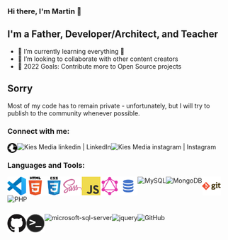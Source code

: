 
### Hi there, I'm Martin 👋 

## I'm a Father, Developer/Architect, and Teacher

- 🌱 I’m currently learning everything 🤣
- 👯 I’m looking to collaborate with other content creators
- 🥅 2022 Goals: Contribute more to Open Source projects

## Sorry
Most of my code has to remain private - unfortunately, but I will  try to publish to the community whenever possible. 

### Connect with me:

[<img align="left" alt="Kies Media Webseite"  height="22px" src="https://raw.githubusercontent.com/iconic/open-iconic/master/svg/globe.svg" />][website]
[<img align="left" alt="Kies Media linkedin | LinkedIn" height="22px" src="https://cdn.jsdelivr.net/npm/simple-icons@v3/icons/linkedin.svg" />][linkedin]
[<img align="left" alt="Kies Media instagram | Instagram" height="22px" src="https://cdn.jsdelivr.net/npm/simple-icons@v3/icons/instagram.svg" />][instagram]

<br />

### Languages and Tools:


<img align="left" height="42px" valign="middle" alt="Visual Studio Code" src="https://raw.githubusercontent.com/github/explore/80688e429a7d4ef2fca1e82350fe8e3517d3494d/topics/visual-studio-code/visual-studio-code.png" />
<img align="left" height="42px"  valign="middle" alt="HTML5" src="https://raw.githubusercontent.com/github/explore/80688e429a7d4ef2fca1e82350fe8e3517d3494d/topics/html/html.png" />
<img align="left"  height="42px" valign="middle" alt="CSS3" src="https://raw.githubusercontent.com/github/explore/80688e429a7d4ef2fca1e82350fe8e3517d3494d/topics/css/css.png" />
<img align="left"  height="42px" valign="middle" alt="Sass" src="https://raw.githubusercontent.com/github/explore/80688e429a7d4ef2fca1e82350fe8e3517d3494d/topics/sass/sass.png" />
<img align="left" height="42px" valign="middle"  alt="JavaScript" src="https://raw.githubusercontent.com/github/explore/80688e429a7d4ef2fca1e82350fe8e3517d3494d/topics/javascript/javascript.png" />
<img align="left" height="42px" valign="middle"  alt="GraphQL" src="https://raw.githubusercontent.com/github/explore/80688e429a7d4ef2fca1e82350fe8e3517d3494d/topics/graphql/graphql.png" />
<img align="left" height="42px" valign="middle"  alt="SQL" src="https://raw.githubusercontent.com/github/explore/80688e429a7d4ef2fca1e82350fe8e3517d3494d/topics/sql/sql.png" />

<img align="left" height="42px" valign="middle" alt="MySQL" src="https://cdn.cdnlogo.com/logos/m/10/mysql.svg" />
<img align="left" height="42px" valign="middle" alt="MongoDB" src="https://cdn.cdnlogo.com/logos/m/30/mongodb-icon.svg" />
<img align="left" height="42px" valign="middle" alt="Git" src="https://raw.githubusercontent.com/github/explore/80688e429a7d4ef2fca1e82350fe8e3517d3494d/topics/git/git.png" />
<img align="left" height="42px" valign="middle" alt="PHP" src="https://cdn.cdnlogo.com/logos/p/79/php.svg" />
<br clear="both"/>
<img />
<img align="left" height="42px" valign="middle" alt="GitHub" src="https://raw.githubusercontent.com/github/explore/78df643247d429f6cc873026c0622819ad797942/topics/github/github.png" />

<img align="left" height="42px" valign="middle" alt="Terminal" src="https://raw.githubusercontent.com/github/explore/80688e429a7d4ef2fca1e82350fe8e3517d3494d/topics/terminal/terminal.png" />
<img align="left" height="42px" valign="middle" alt="microsoft-sql-server" src="https://cdn.cdnlogo.com/logos/m/21/microsoft-sql-server.svg" />
<img align="left" height="42px" valign="middle" alt="jquery" src="https://cdn.cdnlogo.com/logos/j/45/jquery.svg" />
<img align="left" height="42px" valign="middle" alt="GitHub" src="https://cdn.cdnlogo.com/logos/b/74/bootstrap-5.svg" />






[website]: https://kies-media.de
[instagram]: https://www.instagram.com/kiesewettermartin/
[linkedin]: https://www.linkedin.com/in/martin-kiesewetter-53372a90/
